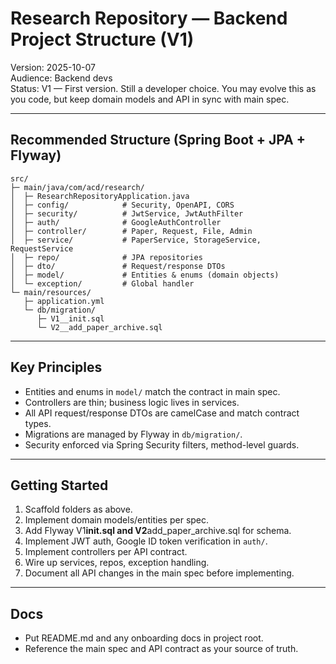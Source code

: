 # Research Repository — Backend Project Structure (V1)

Version: 2025-10-07  
Audience: Backend devs  
Status: V1 — First version. Still a developer choice. You may evolve this as you code, but keep domain models and API in sync with main spec.

---

## Recommended Structure (Spring Boot + JPA + Flyway)

```
src/
├─ main/java/com/acd/research/
│  ├─ ResearchRepositoryApplication.java
│  ├─ config/            # Security, OpenAPI, CORS
│  ├─ security/          # JwtService, JwtAuthFilter
│  ├─ auth/              # GoogleAuthController
│  ├─ controller/        # Paper, Request, File, Admin
│  ├─ service/           # PaperService, StorageService, RequestService
│  ├─ repo/              # JPA repositories
│  ├─ dto/               # Request/response DTOs
│  ├─ model/             # Entities & enums (domain objects)
│  └─ exception/         # Global handler
└─ main/resources/
   ├─ application.yml
   └─ db/migration/
      ├─ V1__init.sql
      └─ V2__add_paper_archive.sql
```

---

## Key Principles

- Entities and enums in `model/` match the contract in main spec.
- Controllers are thin; business logic lives in services.
- All API request/response DTOs are camelCase and match contract types.
- Migrations are managed by Flyway in `db/migration/`.
- Security enforced via Spring Security filters, method-level guards.

---

## Getting Started

1. Scaffold folders as above.
2. Implement domain models/entities per spec.
3. Add Flyway V1**init.sql and V2**add_paper_archive.sql for schema.
4. Implement JWT auth, Google ID token verification in `auth/`.
5. Implement controllers per API contract.
6. Wire up services, repos, exception handling.
7. Document all API changes in the main spec before implementing.

---

## Docs

- Put README.md and any onboarding docs in project root.
- Reference the main spec and API contract as your source of truth.
